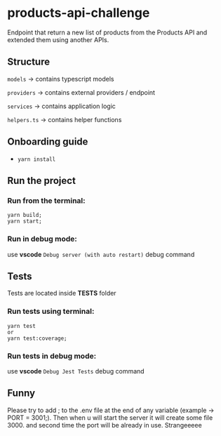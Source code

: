 # products-api-challenge

Endpoint that return a new list of products from the Products API and extended them using another APIs.

## Structure

`models` -> contains typescript models

`providers` -> contains external providers / endpoint

`services` -> contains application logic

`helpers.ts` -> contains helper functions

## Onboarding guide

- `yarn install`

## Run the project

### Run from the terminal:
  ```
  yarn build;
  yarn start;
  ```

### Run in **debug** mode: 

use **vscode** `Debug server (with auto restart)` debug command

## Tests

Tests are located inside **__TESTS__** folder

### Run tests using terminal:

  ```
  yarn test
  or
  yarn test:coverage;
  ```

### Run tests in **debug** mode: 
 use **vscode** `Debug Jest Tests` debug command

## Funny

Please try to add ; to the .env file at the end of any variable (example -> PORT = 3001;). Then when u will start the server it will create some file 3000. and second time the port will be already in use. Strangeeeee
